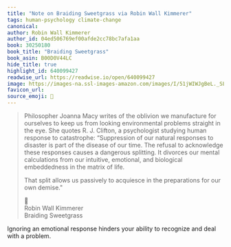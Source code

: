```yaml
---
title: "Note on Braiding Sweetgrass via Robin Wall Kimmerer"
tags: human-psychology climate-change
canonical: 
author: Robin Wall Kimmerer
author_id: 04ed506769ef00afde2cc78bc7afa1aa
book: 30250180
book_title: "Braiding Sweetgrass"
book_asin: B00D0V44LC
hide_title: true
highlight_id: 640099427
readwise_url: https://readwise.io/open/640099427
image: https://images-na.ssl-images-amazon.com/images/I/51jWIWJgBeL._SL200_.jpg
favicon_url: 
source_emoji: 📕
---
```


> Philosopher Joanna Macy writes of the oblivion we manufacture for ourselves to keep us from looking environmental problems straight in the eye. She quotes R. J. Clifton, a psychologist studying human response to catastrophe: “Suppression of our natural responses to disaster is part of the disease of our time. The refusal to acknowledge these responses causes a dangerous splitting. It divorces our mental calculations from our intuitive, emotional, and biological embeddedness in the matrix of life.
> 
> That split allows us passively to acquiesce in the preparations for our own demise."
> <div class="quoteback-footer"><div class="quoteback-avatar"><span class="mini-emoji"> 📕</span></div><div class="quoteback-metadata"><div class="metadata-inner"><span style="display:none">FROM:</span><div aria-label="Robin Wall Kimmerer" class="quoteback-author"> Robin Wall Kimmerer</div><div aria-label="Braiding Sweetgrass" class="quoteback-title"> Braiding Sweetgrass</div></div></div></div>

Ignoring an emotional response hinders your ability to recognize and deal with a problem.